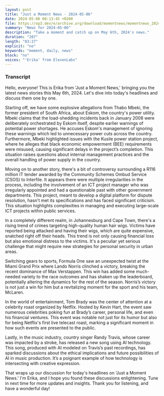 ```yaml
---
layout: post
title: "Just a Moment News - 2024-05-06"
date: 2024-05-06 08:13:45 +0200
file: https://op3.dev/e/archive.org/download/momentnews/momentnews_2024-05-06.mp3
summary: "News for 2024-05-06"
description: "Take a moment and catch up on May 6th, 2024's news."
duration: "207"
length: "03:27"
explicit: "no"
keywords: "moment, daily, news"
block: "no"
voices: "'Erika' from ElevenLabs"
---
```


### Transcript

Hello, everyone! This is Erika from 'Just a Moment News,' bringing you the latest news stories this May 6th, 2024. Let's dive into today's headlines and discuss them one by one.

Starting off, we have some explosive allegations from Thabo Mbeki, the former president of South Africa, about Eskom, the country's power utility. Mbeki claims that the load-shedding incidents back in January 2008 were deliberately orchestrated by Eskom itself, despite earlier warnings of potential power shortages. He accuses Eskom's management of ignoring these warnings which led to unnecessary power cuts across the country. Furthermore, Mbeki highlighted issues with the Kusile power station project, where he alleges that black economic empowerment (BEE) requirements were misused, causing significant delays in the project’s completion. This situation raises questions about internal management practices and the overall handling of power supply in the country.

Moving on to another story, there's a bit of controversy surrounding a R116 million IT tender awarded by the Community Schemes Ombud Service (CSOS) to Interfile. It appears there were multiple irregularities in the process, including the involvement of an ICT project manager who was irregularly appointed and had a questionable past with other government departments. This project, meant to develop a digital platform for dispute resolution, hasn't met its specifications and has faced significant criticism. This situation highlights complexities in managing and executing large-scale ICT projects within public services.

In a completely different realm, in Johannesburg and Cape Town, there's a rising trend of crimes targeting high-quality human hair wigs. Victims have reported being attacked and having their wigs, which are quite expensive, snatched right off their heads. This trend is not only causing financial loss but also emotional distress to the victims. It's a peculiar yet serious challenge that might require new strategies for personal security in urban areas.

Switching gears to sports, Formula One saw an unexpected twist at the Miami Grand Prix where Lando Norris clinched a victory, breaking the recent dominance of Max Verstappen. This win has added some much-needed variety to the race outcomes and has shaken up the leaderboard, potentially altering the dynamics for the rest of the season. Norris’s victory is not just a win for him but a revitalizing moment for the sport and his team, McLaren.

In the world of entertainment, Tom Brady was the center of attention at a celebrity roast organized by Netflix. Hosted by Kevin Hart, the event saw numerous celebrities poking fun at Brady’s career, personal life, and even his financial ventures. This event was notable not just for its humor but also for being Netflix's first live telecast roast, marking a significant moment in how such events are presented to the public.

Lastly, in the music industry, country singer Randy Travis, whose career was impacted by a stroke, has released a new song using AI technology. This song, produced with AI modeled on Travis’s past recordings, has sparked discussions about the ethical implications and future possibilities of AI in music production. It’s a poignant example of how technology is intersecting with creative expression.

That wraps up our discussion for today's headlines on 'Just a Moment News.' I'm Erika, and I hope you found these discussions enlightening. Tune in next time for more updates and insights. Thank you for listening, and have a wonderful day!
